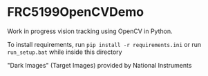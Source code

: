 # FRC5199OpenCVDemo

Work in progress vision tracking using OpenCV in Python.

To install requirements, run `pip install -r requirements.ini` or run `run_setup.bat` while inside this directory

"Dark Images" (Target Images) provided by National Instruments
